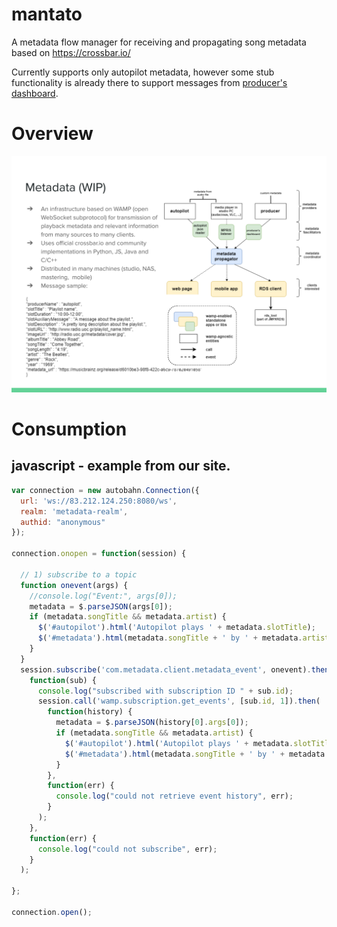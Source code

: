 # mantato
A metadata flow manager for receiving and propagating song metadata based on https://crossbar.io/

Currently supports only autopilot metadata, however some stub functionality is already there to support messages from [producer's dashboard](https://github.com/UoC-Radio/py-producers-dashboard).

# Overview
![Mantato sketch](./docs/mantato-sketch.svg)

# Consumption

## javascript - example from our site.

```javascript
var connection = new autobahn.Connection({
  url: 'ws://83.212.124.250:8080/ws',
  realm: 'metadata-realm',
  authid: "anonymous"
});

connection.onopen = function(session) {

  // 1) subscribe to a topic
  function onevent(args) {
    //console.log("Event:", args[0]);
    metadata = $.parseJSON(args[0]);
    if (metadata.songTitle && metadata.artist) {
      $('#autopilot').html('Autopilot plays ' + metadata.slotTitle);
      $('#metadata').html(metadata.songTitle + ' by ' + metadata.artist + ' <a href=' + metadata.metadata_url + ' target="_blank">[' + metadata.albumTitle + ']</a>' + '<br/>');
    }
  }
  session.subscribe('com.metadata.client.metadata_event', onevent).then(
    function(sub) {
      console.log("subscribed with subscription ID " + sub.id);
      session.call('wamp.subscription.get_events', [sub.id, 1]).then(
        function(history) {
          metadata = $.parseJSON(history[0].args[0]);
          if (metadata.songTitle && metadata.artist) {
            $('#autopilot').html('Autopilot plays ' + metadata.slotTitle);
            $('#metadata').html(metadata.songTitle + ' by ' + metadata.artist + ' <a href=' + metadata.metadata_url + ' target="_blank">[' + metadata.albumTitle + ']</a>' + '<br/>');
          }
        },
        function(err) {
          console.log("could not retrieve event history", err);
        }
      );
    },
    function(err) {
      console.log("could not subscribe", err);
    }
  );

};

connection.open();
```

